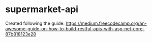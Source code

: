 # supermarket-api

Created following the guide: https://medium.freecodecamp.org/an-awesome-guide-on-how-to-build-restful-apis-with-asp-net-core-87b818123e28
